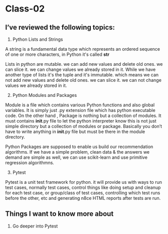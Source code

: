 # Class-02
## I’ve reviewed the following topics:

1. Python Lists and Strings

A string is a fundamental data type which represents an ordered sequence of one or more characters, in Python it's called **str**

Lists in python are mutable. we can add new values and delete old ones. we can slice it. we can change values we already stored in it.
While we have another type of lists it's the tuple and it's immutable. which means we can not add new values and delete old ones. we can slice it. we can not change values we already stored in it.


2. Python Modules and Packages

Module is a file which contains various Python functions and also global variables. It is simply just .py extension file which has python executable code. On the other hand , Package is nothing but a collection of modules. It must contains __init__.py file to let the python interpreter know this is not just simple directory but a collection of modules or package. Basically you don’t have to write anything in __init__.py file but must be there in the module directory.

Python Packages are supposed to enable us build our recommendation algorithms. If we have a simple problem, clean data & the answers we demand are simple as well, we can use scikit-learn and use primitive regression algorithmns.

3. Pytest

Pytest is a unit test framework for python. it will provide us with ways to run test cases, normally test cases, control things like doing setup and cleanup for each test case, or group/class of test cases, controlling which test runs before the other, etc and generating n8ce HTML reports after tests are run. 

## Things I want to know more about
1. Go deeper into Pytest